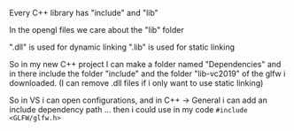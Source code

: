 Every C++ library has "include" and "lib"

In the opengl files we care about the "lib" folder

".dll" is used for dynamic linking
".lib" is used for static linking

So in my new C++ project I can make a folder named "Dependencies" and in there include the folder "include" and the folder "lib-vc2019" of the glfw i downloaded. (I can remove .dll files if i only want to use static linking)

So in VS i can open configurations, and in C++ -> General i can add an include dependency path ... then i could use in my code ```#include <GLFW/glfw.h>```

